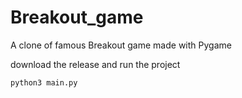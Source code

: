 # Breakout_game

A clone of famous Breakout game made with Pygame

download the release and run the project

```
python3 main.py
```
